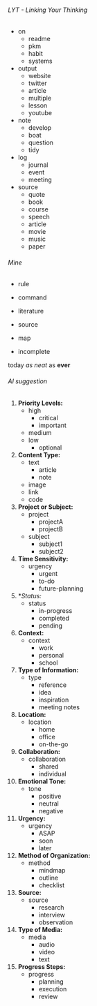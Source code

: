 ###### LYT - Linking Your Thinking
- on
	- readme
	- pkm
	- habit
	- systems
- output
	- website
	- twitter
	- article
	- multiple
	- lesson
	- youtube
- note
	- develop
	- boat
	- question
	- tidy
- log
	- journal
	- event
	- meeting
- source
	- quote
	- book
	- course
	- speech
	- article
	- movie
	- music
	- paper

###### Mine
- rule
- command
- literature
- source
- map
  
- incomplete

today *as neat* as **ever**

###### AI suggestion
1. **Priority Levels:**
    - high
        - critical
        - important
    - medium
    - low
        - optional
2. **Content Type:**
    - text
        - article
        - note
    - image
    - link
    - code
3. **Project or Subject:**
    - project
        - projectA
        - projectB
    - subject
        - subject1
        - subject2
4. **Time Sensitivity:**
    - urgency
        - urgent
        - to-do
        - future-planning
5. **Status:*
    - status
        - in-progress
        - completed
        - pending
6. **Context:**
    - context
        - work
        - personal
        - school
7. **Type of Information:**
    - type
        - reference
        - idea
        - inspiration
        - meeting notes
8. **Location:**
    - location
        - home
        - office
        - on-the-go
9. **Collaboration:**
    - collaboration
        - shared
        - individual
10. **Emotional Tone:**
    - tone
        - positive
        - neutral
        - negative
11. **Urgency:**
    - urgency
        - ASAP
        - soon
        - later
12. **Method of Organization:**
    - method
        - mindmap
        - outline
        - checklist
13. **Source:**
    - source
        - research
        - interview
        - observation
14. **Type of Media:**
    - media
        - audio
        - video
        - text
15. **Progress Steps:**
    - progress
        - planning
        - execution
        - review